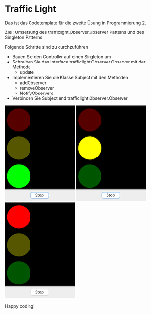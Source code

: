 # Traffic Light

Das ist das Codetemplate für die zweite Übung in Programmierung 2.

Ziel: Umsetzung des trafficlight.Observer.Observer Patterns und des Singleton Patterns

Folgende Schritte sind zu durchzuführen

* Bauen Sie den Controller auf einen Singleton um
* Schreiben Sie das Interface trafficlight.Observer.Observer mit der Methode
    * update  
* Implementieren Sie die Klasse Subject mit den Methoden
    * addObserver
    * removeObserver
    * NotifyObservers
* Verbinden Sie Subject und trafficlight.Observer.Observer

![Grün](/pics/greenLight.png)
![Gelb](/pics/yellowLight.png)
![Rot](/pics/redLight.png)

Happy coding!



 
